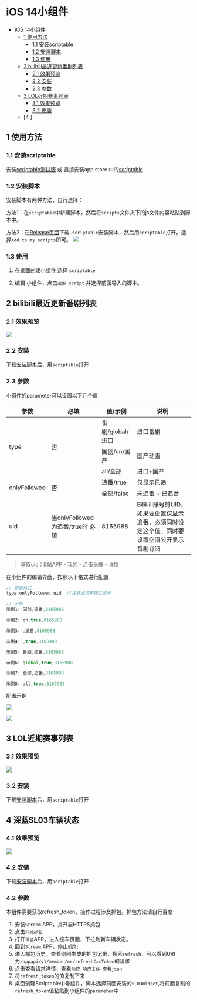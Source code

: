 # iOS 14小组件
* [iOS 14小组件](#ios-14%E5%B0%8F%E7%BB%84%E4%BB%B6)
  * [1 使用方法](#1-%E4%BD%BF%E7%94%A8%E6%96%B9%E6%B3%95)
    * [1\.1 安装scriptable](#11-%E5%AE%89%E8%A3%85scriptable)
    * [1\.2 安装脚本](#12-%E5%AE%89%E8%A3%85%E8%84%9A%E6%9C%AC)
    * [1\.3 使用](#13-%E4%BD%BF%E7%94%A8)
  * [2 bilibili最近更新番剧列表](#2-bilibili%E6%9C%80%E8%BF%91%E6%9B%B4%E6%96%B0%E7%95%AA%E5%89%A7%E5%88%97%E8%A1%A8)
    * [2\.1 效果预览](#21-%E6%95%88%E6%9E%9C%E9%A2%84%E8%A7%88)
    * [2\.2 安装](#22-%E5%AE%89%E8%A3%85)
    * [2\.3 参数](#23-%E5%8F%82%E6%95%B0)
  * [3 LOL近期赛事列表](#3-lol%E8%BF%91%E6%9C%9F%E8%B5%9B%E4%BA%8B%E5%88%97%E8%A1%A8)
    * [3\.1 效果预览](#31-%E6%95%88%E6%9E%9C%E9%A2%84%E8%A7%88)
    * [3\.2 安装](#32-%E5%AE%89%E8%A3%85)
  * [4 ]

## 1 使用方法
### 1.1 安装scriptable
安装[scriptable测试版](https://testflight.apple.com/join/uN1vTqxk) 或 直接安装app store 中的[scriptable](https://apps.apple.com/cn/app/scriptable/id1405459188) .
<!-- > 这里建议安装测试版，因为测试版支持更多特性，且我的脚本一般是以测试版为基础编写的。 -->

### 1.2 安装脚本
安装脚本有两种方法，自行选择：

方法1：在`scriptable`中新建脚本，然后将`scripts`文件夹下的js文件内容粘贴到脚本中。

方法2：在[Release页面](https://github.com/zkytech/iOS14-widgets-for-scriptable/releases)下载`.scriptable`安装脚本，然后用`scriptable`打开，选择`Add to my scripts`即可。
![](./preview/安装脚本.jpg)

### 1.3 使用
1. 在桌面创建小组件 选择 `scriptable`

2. 编辑 小组件，点击`选取 script` 并选择前面导入的脚本。


## 2 bilibili最近更新番剧列表

### 2.1 效果预览

![](./preview/bilibili预览.JPEG)

### 2.2 安装

下载[安装脚本](https://cdn.jsdelivr.net/gh/zkytech/iOS14-widgets-for-scriptable@master/build/bilibili.scriptable)后，用`scriptable`打开

### 2.3 参数

小组件的parameter可以设置以下几个值

<table>
    <thead>
        <tr>
            <th>参数</th> <th>必填</th> <th>值/示例</th> <th>说明</th> 
        </tr>
    </thead>
    <tbody>
        <tr>
            <td rowspan="3">type</td> <td rowspan="3">否</td> <td>番剧/global/进口</td> <td>进口番剧</td>
        </tr>
        <tr>
            <td>国创/cn/国产</td> <td>国产动画</td>
        </tr>
        <tr>
            <td>all/全部</td> <td>进口+国产</td>
        </tr>
        <tr>
            <td rowspan="2">onlyFollowed</td> <td rowspan = "2">否</td> <td>追番/true</td> <td>仅显示已追</td>
        </tr>
        <tr>
            <td>全部/false</td> <td>未追番 + 已追番</td>
        </tr>
        <tr>
            <td>uid</td> <td>当onlyFollowed为追番/true时 必填</td> <td>8165988</td> <td>Bilibili账号的UID，如果要设置仅显示追番，必须同时设定这个值。同时要设置空间公开显示番剧订阅</td>
        </tr>
    </tbody>
</table>

> 获取uid：B站APP - 我的 - 点击头像 - 详情

在小组件的编辑界面，按照以下格式进行配置

```javascript
// 配置格式
type,onlyFollowed,uid  //注意必须用英文逗号

// 示例
示例1: 国创,追番,8165988

示例2: cn,true,8165988

示例3: ,追番,8165988

示例4: ,true,8165988

示例5: 番剧,追番,8165988

示例6: global,true,8165988

示例7: 全部,追番,8165988

示例8: all,true,8165988
```

配置示例

![](preview/bilibili配置1.jpg)


![](preview/bilibili配置2.jpg)

## 3 LOL近期赛事列表

### 3.1 效果预览

![](./preview/LOL预览.png)

### 3.2 安装

下载[安装脚本](https://cdn.jsdelivr.net/gh/zkytech/iOS14-widgets-for-scriptable@master/build/lol.scriptable)后，用`scriptable`打开

## 4 深蓝SL03车辆状态
### 4.1 效果预览
![](./preview/SL03%E9%A2%84%E8%A7%88.jpg)

### 4.2 安装
下载[安装脚本](https://cdn.jsdelivr.net/gh/zkytech/iOS14-widgets-for-scriptable@master/build/SL03Widget.scriptable)后，用`scriptable`打开

### 4.2 参数

本组件需要获取refresh_token，操作过程涉及抓包。抓包方法请自行百度

1. 安装`Stream` APP，并开启HTTPS抓包
2. 点击`开始抓包`
3. 打开`深蓝`APP，进入控车页面，下拉刷新车辆状态。
4. 回到`Stream` APP，停止抓包
5. 进入抓包历史，查看刚刚生成的抓包记录，搜索`refresh`，可以看到URI为`/appapi/v1/member/ms/refreshCacToken`的请求
6. 点击查看请求详情，查看`响应-响应主体-查看json`
7. 将`refresh_token`的值复制下来
8. 桌面创建Scriptable中号组件，脚本选择前面安装的`SL03Widget`,将前面复制的`refresh_token`值粘贴到小组件的`parameter`中